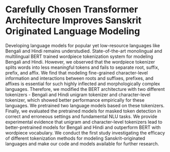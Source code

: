 # Carefully Chosen Transformer Architecture Improves Sanskrit Originated Language Modeling
 
Developing language models for popular yet low-resource languages like Bengali and Hindi remains understudied. State-of-the-art monolingual and multilingual BERT trained wordpiece tokenization system for modeling Bengali and Hindi. However, we observed that the wordpiece tokenizer splits words into less meaningful tokens and fails to separate root, suffix, prefix, and affix. We find that modeling fine-grained character-level information and interactions between roots and suffixes, prefixes, and affixes is essential for such highly inflected and morphologically complex languages. Therefore, we modified the BERT architecture with two different tokenizers - Bengali and Hindi unigram tokenizer and character-level tokenizer, which showed better performance empirically for these languages. We pretrained two language models based on these tokenizers. Finally, we evaluated the pretrained models for masked token detection in correct and erroneous settings and fundamental NLU tasks. We provide experimental evidence that unigram and character-level tokenizers lead to better-pretrained models for Bengali and Hindi and outperform BERT with wordpiece vocabulary. We conduct the first study investigating the efficacy of different tokenization methods for modeling Sanskrit-originated languages and make our code and models available for further research.
